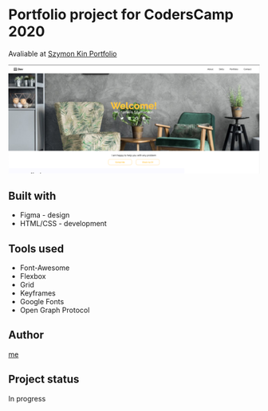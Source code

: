# Portfolio project for CodersCamp 2020
Avaliable at [Szymon Kin Portfolio](https://hoolek77.github.io/me/)

<img src="/images/readme-screenshoot-1.png" />

## Built with
 * Figma - design
 * HTML/CSS - development

## Tools used
  * Font-Awesome
  * Flexbox
  * Grid
  * Keyframes
  * Google Fonts
  * Open Graph Protocol
  
## Author
 [me](https://github.com/hoolek77)

## Project status 
 In progress
